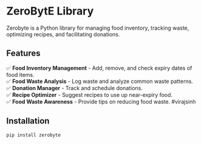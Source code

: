 # ZeroBytE Library

Zerobyte is a Python library for managing food inventory, tracking waste, optimizing recipes, and facilitating donations.

## Features
✅ **Food Inventory Management** - Add, remove, and check expiry dates of food items.  
✅ **Food Waste Analysis** - Log waste and analyze common waste patterns.  
✅ **Donation Manager** - Track and schedule donations.  
✅ **Recipe Optimizer** - Suggest recipes to use up near-expiry food.  
✅ **Food Waste Awareness** - Provide tips on reducing food waste.
#virajsinh

## Installation
```bash
pip install zerobyte
